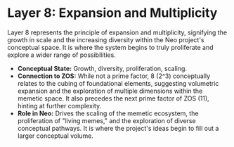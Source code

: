 # Layer 8: Expansion and Multiplicity

Layer 8 represents the principle of expansion and multiplicity, signifying the growth in scale and the increasing diversity within the Neo project's conceptual space. It is where the system begins to truly proliferate and explore a wider range of possibilities.

-   **Conceptual State:** Growth, diversity, proliferation, scaling.
-   **Connection to ZOS:** While not a prime factor, 8 (2^3) conceptually relates to the cubing of foundational elements, suggesting volumetric expansion and the exploration of multiple dimensions within the memetic space. It also precedes the next prime factor of ZOS (11), hinting at further complexity.
-   **Role in Neo:** Drives the scaling of the memetic ecosystem, the proliferation of "living memes," and the exploration of diverse conceptual pathways. It is where the project's ideas begin to fill out a larger conceptual volume.